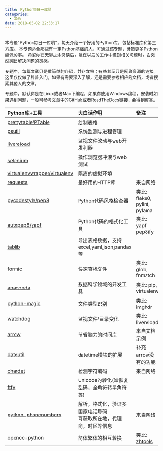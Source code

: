 ```yaml
---
title: Python每日一库哟
categories:
  - 其他
date: 2018-05-02 22:53:17
---
```


<br>
本专题"Python每日一库哟"，每天介绍一个好用的Python库，包括标准库和第三方库。
本专题适合那些有一定Python基础的人，可通过该专题，涉猎更多Python能做的事。
希望你在无聊之余阅读后，能在以后的工作中遇到相关问题时，会突然蹦出解决问题的灵感。

专题中，每篇文章只是做简单的介绍，并非文档；有些甚至只是网络资源的链接。
这里仅仅做了科普入门，如果有需要深入了解，还是需要参考相应的文档，或者搜索其他人的文章。

专题中，默认你是在Linux或者Mac下编程，如果你使用Windows编程，安装时如果遇到问题，一般可参考文章中的GitHub或者ReadTheDocs链接，会得到解答。

|  Python库+工具  |  大白话作用 |     备注     |
|:----------------|:------------|:-------------|
| [prettytable/PTable](./prettytable.html) | 绘制表格 |  |
| [psutil](./psutil.html)                  | 系统监测与进程管理   |  |
| [livereload](./livereload.html)          | 监视文件改动与web开发利器 |  |
| [selenium](./selenium.html)              | 操作浏览器冲浪与web测试 |  |
| [virtualenvwrapper/virtualenv](./virtualenvwrapper.html)  |  隔离的虚拟环境  |  |
| [requests][requests]   |  最好用的HTTP库  |  来自网络  |
| [pycodestyle/pep8](./pycodestyle.html)   | Python代码风格检查器    |  类比: flake8, pylint, pylama  |
| [autopep8/yapf](./autopep8.html)              | Python代码的格式化工具  |  类比: yapf, pep8ify   |
| [tablib](./tablib.html)                  | 导出表格数据，支持excel,yaml,json,pandas等 |  |
| [formic](./formic.html)                  | 快速查找文件   | 类比: glob, fnmatch |
| [anaconda](./anaconda.html)          | 数据科学领域的开发工具 | 类比: pip, virtualenv  |
| [python-magic](./python-magic.html)  | 文件类型识别           | 类比: imghdr |
| [watchdog](./watchdog.html)          | 监视文件/目录变化      | 类比: livereload |
| [arrow][arrow]   | 节省脑力的时间库  | 来自文档示例 |
| [dateutil](./dateutil.html)      | datetime模块的扩展  | 补充arrow没有的功能 |
| [chardet][chardet]       | 检测字符编码        | 来自网络 |
| [ftfy](./ftfy.html)      | Unicode的转化(如恢复乱码，全角符转半角符等)    |  |
| [python-phonenumbers](phonenumbers)  |  解析，格式化，验证多国家电话号码<br>可获取所在地，代理商，时区等信息  | 来自网络 |
| [opencc-python](./opencc-python.html)       |  简体繁体的相互转换      | 类比: [zhtools][zhtools] |

[requests]: http://docs.python-requests.org/zh_CN/latest/user/quickstart.html
[arrow]: http://arrow.readthedocs.io/en/latest/#user-s-guide
[chardet]: https://www.liaoxuefeng.com/wiki/0014316089557264a6b348958f449949df42a6d3a2e542c000/001510905171877ca6fdf08614e446e835ea5d9bce75cf5000
[phonenumbers]: https://zhuanlan.zhihu.com/p/24852734
[opencc-python]: https://pypi.org/project/opencc-python/
[zhtools]: https://github.com/csdz/nstools.git
